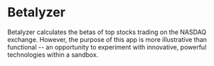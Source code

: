 # Betalyzer

Betalyzer calculates the betas of top stocks trading on the NASDAQ
exchange. However, the purpose of this app is more illustrative than
functional -- an opportunity to experiment with innovative, powerful 
technologies within a sandbox.

## 

